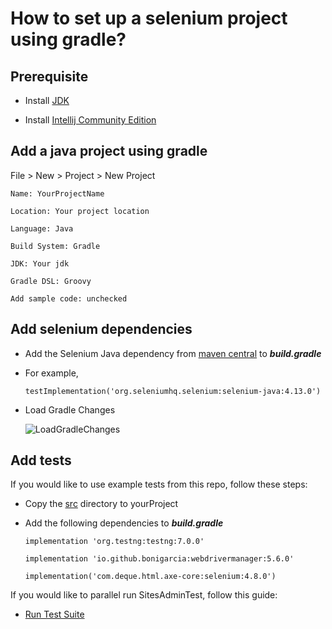 # How to set up a selenium project using gradle?

## Prerequisite

- Install [JDK](https://www.oracle.com/java/technologies/downloads/)

- Install [Intellij Community Edition](https://www.jetbrains.com/idea/download/#section=linux)

## Add a java project using gradle

File > New > Project > New Project

    Name: YourProjectName

    Location: Your project location

    Language: Java

    Build System: Gradle

    JDK: Your jdk

    Gradle DSL: Groovy

    Add sample code: unchecked

## Add selenium dependencies

- Add the Selenium Java dependency from [maven central](https://mvnrepository.com/repos/central) to ***build.gradle***

- For example,

      testImplementation('org.seleniumhq.selenium:selenium-java:4.13.0')

- Load Gradle Changes

    ![LoadGradleChanges](https://user-images.githubusercontent.com/52661397/204166225-82c7f921-18f8-4f8e-b157-4e68773d25a1.png)

## Add tests

If you would like to use example tests from this repo, follow these steps:

- Copy the [src](src) directory to yourProject

- Add the following dependencies to ***build.gradle***

      implementation 'org.testng:testng:7.0.0'

      implementation 'io.github.bonigarcia:webdrivermanager:5.6.0'

      implementation('com.deque.html.axe-core:selenium:4.8.0')

If you would like to parallel run SitesAdminTest, follow this guide:

- [Run Test Suite](https://www.jetbrains.com/help/idea/testng.html#run-test-suite)